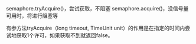 semaphore.tryAcquire()，尝试获取，不阻塞
semaphore.acquire()，没信号量可用时，将进行阻塞等

有参方法tryAcquire（long timeout, TimeUnit unit）的作用是在指定的时间内尝试地获取1个许可，如果获取不到就返回false。